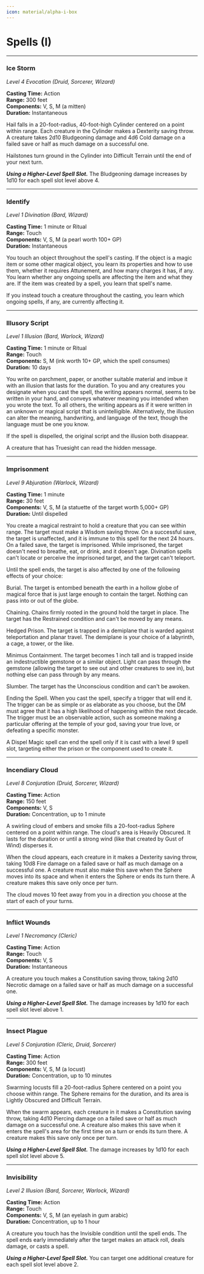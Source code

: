 ```yaml
---
icon: material/alpha-i-box
---
```


# Spells (I)

---

### Ice Storm

*Level 4 Evocation (Druid, Sorcerer, Wizard)*

**Casting Time:** Action  
**Range:** 300 feet  
**Components:** V, S, M (a mitten)  
**Duration:** Instantaneous

Hail falls in a 20-foot-radius, 40-foot-high Cylinder centered on a point within range. Each creature in the Cylinder makes a Dexterity saving throw. A creature takes 2d10 Bludgeoning damage and 4d6 Cold damage on a failed save or half as much damage on a successful one.

Hailstones turn ground in the Cylinder into Difficult Terrain until the end of your next turn.

***Using a Higher-Level Spell Slot.*** The Bludgeoning damage increases by 1d10 for each spell slot level above 4.

---

### Identify

*Level 1 Divination (Bard, Wizard)*

**Casting Time:** 1 minute or Ritual  
**Range:** Touch  
**Components:** V, S, M (a pearl worth 100+ GP)  
**Duration:** Instantaneous

You touch an object throughout the spell's casting. If the object is a magic item or some other magical object, you learn its properties and how to use them, whether it requires Attunement, and how many charges it has, if any. You learn whether any ongoing spells are affecting the item and what they are. If the item was created by a spell, you learn that spell's name.

If you instead touch a creature throughout the casting, you learn which ongoing spells, if any, are currently affecting it.

---

### Illusory Script

*Level 1 Illusion (Bard, Warlock, Wizard)*

**Casting Time:** 1 minute or Ritual  
**Range:** Touch  
**Components:** S, M (ink worth 10+ GP, which the spell consumes)  
**Duration:** 10 days

You write on parchment, paper, or another suitable material and imbue it with an illusion that lasts for the duration. To you and any creatures you designate when you cast the spell, the writing appears normal, seems to be written in your hand, and conveys whatever meaning you intended when you wrote the text. To all others, the writing appears as if it were written in an unknown or magical script that is unintelligible. Alternatively, the illusion can alter the meaning, handwriting, and language of the text, though the language must be one you know.

If the spell is dispelled, the original script and the illusion both disappear.

A creature that has Truesight can read the hidden message.

---

### Imprisonment

*Level 9 Abjuration (Warlock, Wizard)*

**Casting Time:** 1 minute  
**Range:** 30 feet  
**Components:** V, S, M (a statuette of the target worth 5,000+ GP)  
**Duration:** Until dispelled

You create a magical restraint to hold a creature that you can see within range. The target must make a Wisdom saving throw. On a successful save, the target is unaffected, and it is immune to this spell for the next 24 hours. On a failed save, the target is imprisoned. While imprisoned, the target doesn't need to breathe, eat, or drink, and it doesn't age. Divination spells can't locate or perceive the imprisoned target, and the target can't teleport.

Until the spell ends, the target is also affected by one of the following effects of your choice:

Burial. The target is entombed beneath the earth in a hollow globe of magical force that is just large enough to contain the target. Nothing can pass into or out of the globe.

Chaining. Chains firmly rooted in the ground hold the target in place. The target has the Restrained condition and can't be moved by any means.

Hedged Prison. The target is trapped in a demiplane that is warded against teleportation and planar travel. The demiplane is your choice of a labyrinth, a cage, a tower, or the like.

Minimus Containment. The target becomes 1 inch tall and is trapped inside an indestructible gemstone or a similar object. Light can pass through the gemstone (allowing the target to see out and other creatures to see in), but nothing else can pass through by any means.

Slumber. The target has the Unconscious condition and can't be awoken.

Ending the Spell. When you cast the spell, specify a trigger that will end it. The trigger can be as simple or as elaborate as you choose, but the DM must agree that it has a high likelihood of happening within the next decade. The trigger must be an observable action, such as someone making a particular offering at the temple of your god, saving your true love, or defeating a specific monster.

A Dispel Magic spell can end the spell only if it is cast with a level 9 spell slot, targeting either the prison or the component used to create it.

---

### Incendiary Cloud

*Level 8 Conjuration (Druid, Sorcerer, Wizard)*

**Casting Time:** Action  
**Range:** 150 feet  
**Components:** V, S  
**Duration:** Concentration, up to 1 minute

A swirling cloud of embers and smoke fills a 20-foot-radius Sphere centered on a point within range. The cloud's area is Heavily Obscured. It lasts for the duration or until a strong wind (like that created by Gust of Wind) disperses it.

When the cloud appears, each creature in it makes a Dexterity saving throw, taking 10d8 Fire damage on a failed save or half as much damage on a successful one. A creature must also make this save when the Sphere moves into its space and when it enters the Sphere or ends its turn there. A creature makes this save only once per turn.

The cloud moves 10 feet away from you in a direction you choose at the start of each of your turns.

---

### Inflict Wounds

*Level 1 Necromancy (Cleric)*

**Casting Time:** Action  
**Range:** Touch  
**Components:** V, S  
**Duration:** Instantaneous

A creature you touch makes a Constitution saving throw, taking 2d10 Necrotic damage on a failed save or half as much damage on a successful one.

***Using a Higher-Level Spell Slot.*** The damage increases by 1d10 for each spell slot level above 1.

---

### Insect Plague

*Level 5 Conjuration (Cleric, Druid, Sorcerer)*

**Casting Time:** Action  
**Range:** 300 feet  
**Components:** V, S, M (a locust)  
**Duration:** Concentration, up to 10 minutes

Swarming locusts fill a 20-foot-radius Sphere centered on a point you choose within range. The Sphere remains for the duration, and its area is Lightly Obscured and Difficult Terrain.

When the swarm appears, each creature in it makes a Constitution saving throw, taking 4d10 Piercing damage on a failed save or half as much damage on a successful one. A creature also makes this save when it enters the spell's area for the first time on a turn or ends its turn there. A creature makes this save only once per turn.

***Using a Higher-Level Spell Slot.*** The damage increases by 1d10 for each spell slot level above 5.

---

### Invisibility

*Level 2 Illusion (Bard, Sorcerer, Warlock, Wizard)*

**Casting Time:** Action  
**Range:** Touch  
**Components:** V, S, M (an eyelash in gum arabic)  
**Duration:** Concentration, up to 1 hour

A creature you touch has the Invisible condition until the spell ends. The spell ends early immediately after the target makes an attack roll, deals damage, or casts a spell.

***Using a Higher-Level Spell Slot.*** You can target one additional creature for each spell slot level above 2.